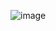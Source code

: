 ![image](https://github.com/sjrsjz/Render-qt/assets/139971734/62688870-ab87-4394-80ef-605d93470d95)
